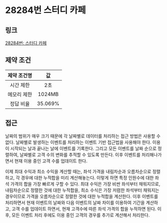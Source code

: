# 28284번 스터디 카페

## 링크

[28284번: 스터디 카페](https://www.acmicpc.net/problem/28284)

## 제약 조건

| 제약 조건명 |   값    |
| :---------: | :-----: |
|  시간 제한  |   2초   |
| 메모리 제한 | 1024MB  |
|  정답 비율  | 35.069% |

## 접근

날짜의 범위가 매우 크기 때문에 각 날짜별로 데이터를 처리하는 접근 방법은 사용할 수 없다. 날짜별로 발생하는 이벤트를 처리하는 이벤트 기반 접근법을 사용해야 한다. 이용이 시작되는 날과 끝나는 날에 이벤트를 기록한다. 그리고 모든 이벤트를 날짜 순으로 정렬하여, 날짜별로 고객 수의 변화를 추적할 수 있도록 만든다. 이후 이벤트를 처리해나가면서 현재 이용 중인 고객 수를 업데이트 한다.

이제 최대 수익과 최소 수익을 계산할 때는, 좌석 가격을 내림차순과 오름차순으로 정렬하고, 각 경우에 대한 누적합을 미리 계산해놓는다. 이렇게 하면 특정 인원수에 대한 좌석 가격의 합을 가장 빠르게 구할 수 있다. 최대 수익은 가장 비싼 좌석부터 채워지므로, 내림차순으로 정렬한 것에 대한 누적합을, 최소 수식은 가장 저렴한 좌석부터 채워지는 경우이므로 가격을 오름차순으로 정렬한 것에 대한 누적합을 계산한다. 이후 이벤트를 처리하면서 현재 이벤트의 날짜와 다음 이벤트의 날짜 차이를 이용하여 기간을 계산하고, 고객 수를 업데이트 하면서, 현재 고객수에 따른 좌석 가격의 합을 누적하면 된다. 이후, 모든 이벤트 처리 후에도 이용 중인 고객의 경우를 추가로 계산해서 처리한다.
